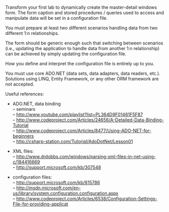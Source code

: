 Transform your first lab to dynamically create the master-detail windows form. The form caption and stored procedures / queries used to access and manipulate data will be set in a configuration file.

You must prepare at least two different scenarios handling data from two different 1:n relationships.

The form should be generic enough such that switching between scenarios (i.e., updating the application to handle data from another 1:n relationship) can be achieved by simply updating the configuration file.

How you define and interpret the configuration file is entirely up to you.

You must use core ADO.NET (data sets, data adapters, data readers, etc.). Solutions using LINQ, Entity Framework, or any other ORM framework are not accepted.

Useful references:

* ADO.NET, data binding  
  – seminars  
  – http://www.youtube.com/playlist?list=PL364D9F01461F5F87  
  – http://www.codeproject.com/Articles/24656/A-Detailed-Data-Binding-Tutorial  
  – http://www.codeproject.com/Articles/8477/Using-ADO-NET-for-beginners  
  – http://csharp-station.com/Tutorial/AdoDotNet/Lesson01

* XML files:  
  – http://www.drdobbs.com/windows/parsing-xml-files-in-net-using-c/184416669  
  – http://support.microsoft.com/kb/307548  

* configuration files:  
  – http://support.microsoft.com/kb/815786  
  – http://msdn.microsoft.com/en-us/library/system.configuration.configuration.aspx  
  – http://www.codeproject.com/Articles/6538/Configuration-Settings-File-for-providing-applicat  
